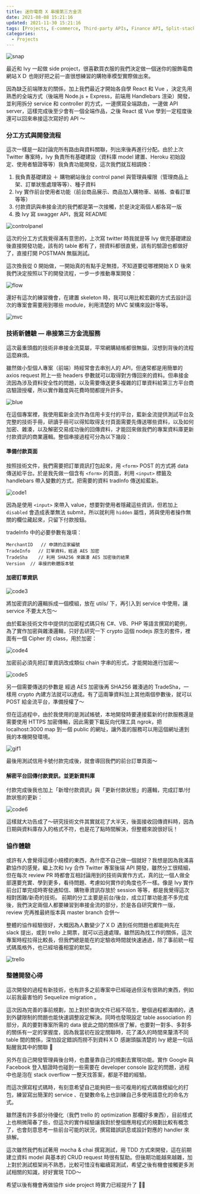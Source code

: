 ```yaml
---
title: 迷你電商 X 串接第三方金流
date: 2021-08-08 15:21:16
updated: 2021-11-30 15:21:16
tags: [Projects, E-commerce, Third-party APIs, Finance API, Split-stack, Collaboration]
categories:
  - Projects
---
```


![snap](https://miro.medium.com/max/1400/1*TlnCs3yBs8ceGGV7Ufn1Qg.png)

最近和 Ivy 一起做 side project，很喜歡買衣服的我們決定做一個迷你的服飾電商網站ＸＤ 也剛好把之前一直很想練習的購物車模型實際做出來。  
<!-- more -->

因為缺乏前端隊友的關係，加上我們最近才開始各自學 React 和 Vue ，決定先用熟悉的全端方式（後端用 Node.js + Express，前端用 Handlebars 渲染）開發，並利用拆分 service 和 controller 的方式，一邊撰寫全端路由，一邊做 API server，這樣完成後至少會有一個全端作品，之後 React 或 Vue 學到一定程度後還可以回來串接這次寫好的 API ～  
### 分工方式與開發流程  
這次一樣是一起討論完所有路由與資料關聯，列出來後再進行分配。由於上次 Twitter 專案時，Ivy 負責所有基礎建設（資料庫 model 建置、Heroku 初始設定、使用者驗證等等）我負責功能開發，這次我們就互相調換：  
  
1. 我負責基礎建設 ＋ 購物網站後台 control panel 與管理員權限（管理商品上架、訂單狀態處理等等）、種子資料
2. Ivy 實作前台使用者功能（前台商品展示、商品加入購物車、結帳、查看訂單等等）
3. 付款資訊與串接金流的我們都是第一次接觸，於是決定兩個人都各寫一版
4. 換 Ivy 寫 swagger API，我寫 README  
  
![controlpanel](https://miro.medium.com/max/1400/1*Eo13xtADYVsPBGb2Ln1lGQ.png)
  
這次的分工方式我覺得滿有意思的，上次寫 twitter 時我就是等 Ivy 做完基礎建設後直接開發功能，該有的 table 都有了，撈資料都很直覺，該有的驗證也都做好了，直接打開 POSTMAN 無腦測試。  

這次換我從 0 開始做，一開始真的有點手足無措，不知道要從哪裡開始ＸＤ 後來我們決定按照以下的開發流程，一步一步推動專案開發：  

![flow](https://miro.medium.com/max/1400/0*y9wgSx77iwoVxTHr.png)

還好有這次的練習機會，在建置 skeleton 時，我可以用比較宏觀的方式去設計這次的專案會需要用到哪些 module，利用清楚的 MVC 架構來設計等等。    

![mvc](https://miro.medium.com/max/784/1*9wLIhnBAy0SaFmRaOFm9Hg.png)

### 技術新體驗 — 串接第三方金流服務  
這次最重頭戲的技術非串接金流莫屬，平常網購結帳都很無腦，沒想到背後的流程這麼麻煩。  

雖然做小型個人專案（前端）時經常會去串別人的 API，但通常都是用簡單的 axios request 附上一些 headers 參數就可以取得對方傳回來的資料。但串接金流因為涉及資料安全性的問題，以及需要傳送更多複雜的訂單資料給第三方平台商店驗證授權，所以實作難度與花費時間都提升許多。  
  
![blue](https://miro.medium.com/max/1400/1*ffpwlfJzAEeAU6Rl37sAsQ.png)

在這個專案裡，我使用藍新金流作為信用卡支付的平台，藍新金流提供測試平台及完整的技術手冊，研讀手冊可以得知取得支付頁面需要先傳送哪些資料，以及如何加密、雜湊，以及解密交易成功後的回傳資料，才能回來做我們的專案資料庫更新付款資訊的商業邏輯。整個串接過程可分為以下幾段：  

  
#### 準備付款頁面
按照技術文件，我們需要把訂單資訊打包起來，用 `<form>` POST 的方式將 data 傳送給平台。於是我先做一個含有 `<form>` 的頁面，利用 `<input>` 標籤及 handlebars 帶入變數的方式，把需要的資料 tradInfo 傳送給藍新。   

![code1](https://miro.medium.com/max/1400/1*nCBq9_FLj8rUY4DckJ2fCA.png)

因為是使用 `<input>` 來帶入 value，想要對使用者隱藏這些資訊，但若加上 `disabled` 會造成表單無法 submit，所以就利用 `hidden` 屬性，將與使用者操作無關的欄位藏起來，只留下付款按鈕。  
  
tradeInfo 中的必要參數有幾項：  

```
MerchantID   // 申請的店家編號
TradeInfo   // 訂單資料，經過 AES 加密
TradeSha    // 利用 SHA256 來雜湊 AES 加密後的結果
Version  // 串接的軟體版本號
```

#### 加密訂單資訊
![code3](https://miro.medium.com/max/1400/1*VyWxxfDpDOewrOepLZiDig.png)

將加密資訊的邏輯拆成一個模組，放在 utils/ 下，再引入到 service 中使用，讓 service 不要太大包～  

由於藍新技術文件中提供的加密程式碼只有 C#、VB、PHP 等語言撰寫的範例，為了實作加密與雜湊邏輯，只好去研究一下 crypto 這個 nodejs 原生的套件，裡面有一個 Cipher 的 class，用於加密：   

![code4](https://miro.medium.com/max/1400/1*HYiq0R3QbOQBZlXDmT4y_Q.png)

加密前必須先把訂單資訊改成類似 chain 字串的形式，才能開始進行加密～  

![code5](https://miro.medium.com/max/1400/1*5oA5ArddPB-ZsH8C5Wqh-g.png)

另一個需要傳送的參數是 經過 AES 加密後再 SHA256 雜湊過的 TradeSha，一樣用 crypto 內建方法就可以達成。有了這兩筆資料加上其他兩個參數後，就可以 POST 給金流平台，準備授權了～  

但在這過程中，由於我使用的是測試帳號，本地開發時要連接藍新的付款服務還是需要使用 HTTPS 加密傳輸，因此需要下載反向代理工具 ngrok，把 localhost:3000 map 到一個 public 的網址，讓外面的服務可以用這個網址連到我的本機開發環境。   

![gif1](https://miro.medium.com/max/1400/1*LPuPhLEFZr1RIO25GZTm_g.gif)

最後用測試信用卡號付款完成後，就會導回我們的前台訂單頁面～  
  
#### 解密平台回傳付款資訊，並更新資料庫  
付款完成後我也加上「新增付款資訊」與「更新付款狀態」的邏輯，完成訂單/付款狀態的更新：    

![code6](https://miro.medium.com/max/1400/1*gTVdcHvHvevUz3KwKAr2cg.png)

這樣就大功告成了～研究技術文件其實就花了大半天，後面接收回傳資料時，因為日期與資料庫存入的格式不符，也是花了點時間解決，但整體來說很好玩！  
  
### 協作體驗
或許有人會覺得這樣小規模的東西，為什麼不自己做一個就好？我想是因為我滿喜歡協作的感覺，繼上次和 Ivy 合作 Twitter 專案後端 API 開發，雖然分工很精細，但在每次 review PR 時都會互相討論用到的技術與實作方式，真的比一個人做全部還要充實、學到更多，看待問題、考慮如何實作的角度也不一樣。像是 Ivy 實作前台訂單完成時寄發通知信、購物車資訊存放於 session 等等，都是我覺得這次相對困難/新奇的技術。
前期的分工主要是前台/後台，成立訂單功能差不多完成後，我們決定兩個人都要練習到串接金流的部分，於是各自研究實作一版，review 完再推最終版本與 master branch 合併～  
  
整體的協作經驗很好，大概因為人數變少了ＸＤ 遇到任何問題也都能夠先在 slack 提出，或到 trello 上開票，就可以迅速處理。雖然因為找工作的關係，這次專案時程拉得比較長，但我們總是能在約定驗收時間就快速通過，除了事前統一程式碼風格外，也已經培養相當的默契。  


![trello](https://miro.medium.com/max/1400/1*KtiXN4VtE_GJKC_J13yrIA.png)

### 整體開發心得
這次開發的過程有新技術，也有許多之前專案中已經碰過但沒有很熟的東西，例如以前我最害怕的 Sequelize migration 。  

這次因為完善的事前規劃，加上對於查詢文件已經不陌生，整個過程都滿順的，遇到外鍵限制的問題也能快速調整設定解決。同時也發現設定 table association 的部分，真的要對專案所需的 data 彼此之間的關係很了解，也要對一對多、多對多的關係有一定的掌握度，因為我當初在設定關聯時，花了滿久的時間來釐清不同 table 間的關係，深怕設定錯誤而撈不到資料ＸＤ 感謝頭腦清楚的 Ivy 總是一句話點醒我其中的關聯 💙  

另外在自己開發管理員後台時，也盡量靠自己的規劃去實現功能。實作 Google 與 Facebook 登入驗證時也碰到一些需要在 developer console 設定的問題，過程中也是泡在 stack overflow 一整天找答案，都是不錯的經驗。  

而這次撰寫程式碼時，有刻意希望自己能夠把一些可複用的程式碼做模組化的打包，練習寫出簡潔的 service 、在變數命名上也訓練自己多使用語意化的命名方式。  

雖然還有許多部分待優化（我們 trello 的 optimization 那欄好多東西），目前樣式上也稍微陽春了些，但這次的實作經驗讓我對於整個應用程式的規劃比較有概念了，也會刻意思考一些前台可能的狀況，撰寫錯誤訊息或設計對應的 handler 來排解。  

這次雖然我們有試著用 mocha & chai 撰寫測試，用 TDD 方式來開發，這在前期建立資料 model 與基本的 CRUD request 時很有幫助。但後期功能越來越雜，加上對於測試框架尚不熟悉，比較可惜沒有繼續寫測試，希望之後有機會接觸更多測試相關的知識，好好實現 TDD～  

希望以後有機會再做協作 side project 時實力已經提升了 💪🏻  

